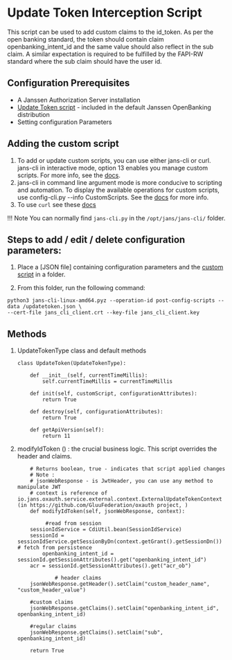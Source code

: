 # Update Token Interception Script

This script can be used to add custom claims to the id_token. As per the open banking standard, the token should contain claim openbanking_intent_id and the same value should also reflect in the sub claim. A similar expectation is required to be fulfilled by the FAPI-RW standard where the sub claim should have the user id.

## Configuration Prerequisites
- A Janssen Authorization Server installation
- [Update Token script](https://github.com/JanssenProject/jans-setup/blob/openbank/static/extension/update_token/UpdateToken.py) - included in the default Janssen OpenBanking distribution
- Setting configuration Parameters

## Adding the custom script

1. To add or update custom scripts, you can use either jans-cli or curl. jans-cli in interactive mode, option 13 enables you manage custom scripts. For more info, see the [docs](https://github.com/JanssenProject/home/wiki/Custom-Scripts-using-jans-cli).
1. jans-cli in command line argument mode is more conducive to scripting and automation. To display the available operations for custom scripts, use config-cli.py --info CustomScripts. See the [docs](../jans-cli.md) for more info.
1. To use `curl` see these [docs](../curl.md)

!!! Note
    You can normally find `jans-cli.py` in the `/opt/jans/jans-cli/` folder. 
 
## Steps to add / edit / delete configuration parameters:
1. Place a [JSON file] containing configuration parameters and the [custom script](https://github.com/JanssenProject/jans-setup/blob/openbank/static/extension/update_token/updatetoken.json) in a folder. 

1. From this folder, run the following command: 

```
python3 jans-cli-linux-amd64.pyz --operation-id post-config-scripts --data /updatetoken.json \
--cert-file jans_cli_client.crt --key-file jans_cli_client.key
```

## Methods

1.  UpdateTokenType class and default methods

    ```python3
    class UpdateToken(UpdateTokenType):
    
        def __init__(self, currentTimeMillis):
            self.currentTimeMillis = currentTimeMillis
    
        def init(self, customScript, configurationAttributes):
            return True
    
        def destroy(self, configurationAttributes):
            return True
    
        def getApiVersion(self):
            return 11
    ```

2.  modifyIdToken () : the crucial business logic. This script overrides the header and claims. 

    ```python3
        # Returns boolean, true - indicates that script applied changes
        # Note :
        # jsonWebResponse - is JwtHeader, you can use any method to manipulate JWT
        # context is reference of io.jans.oxauth.service.external.context.ExternalUpdateTokenContext (in https://github.com/GluuFederation/oxauth project, )
        def modifyIdToken(self, jsonWebResponse, context):
                  
             #read from session 
        sessionIdService = CdiUtil.bean(SessionIdService)
        sessionId = sessionIdService.getSessionByDn(context.getGrant().getSessionDn()) # fetch from persistence
            openbanking_intent_id = sessionId.getSessionAttributes().get("openbanking_intent_id")
        acr = sessionId.getSessionAttributes().get("acr_ob")
    
                # header claims
        jsonWebResponse.getHeader().setClaim("custom_header_name", "custom_header_value")
                
        #custom claims
        jsonWebResponse.getClaims().setClaim("openbanking_intent_id", openbanking_intent_id)
                
        #regular claims        
        jsonWebResponse.getClaims().setClaim("sub", openbanking_intent_id)
    
        return True
        
    ```
